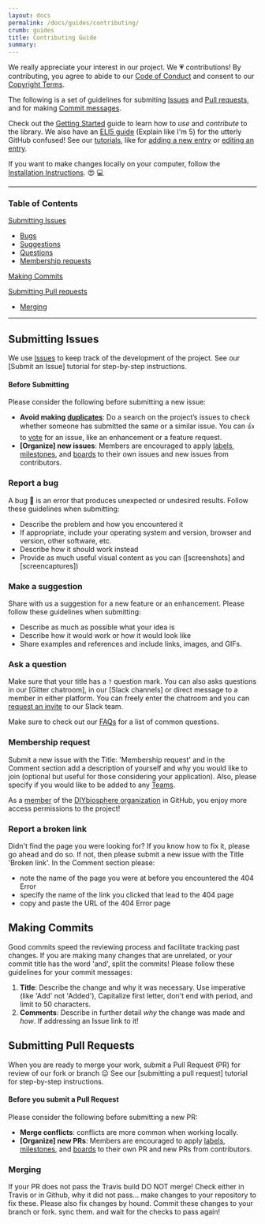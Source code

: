 ```yaml
---
layout: docs
permalink: /docs/guides/contributing/
crumb: guides
title: Contributing Guide
summary:
---
```


We really appreciate your interest in our project. We :heartpulse: contributions! By contributing, you agree to abide to our [Code of Conduct] and consent to our [Copyright Terms].

The following is a set of guidelines for submiting [Issues](#Submitting-Issues) and [Pull requests](#Submitting-Pull-Requests), and for making [Commit messages](#Making-Commits).

Check out the [Getting Started] guide to learn how to _use_ and _contribute_ to the library. We also have an [ELI5 guide] (Explain like I'm 5) for the utterly GitHub confused! See our [tutorials], like for [adding a new entry] or [editing an entry].

If you want to make changes locally on your computer, follow the [Installation Instructions]. :heart_eyes: :computer:

---

### Table of Contents

[Submitting Issues](#submitting-issues)

- [Bugs](#report-a-bug)
- [Suggestions](#make-a-suggestion)
- [Questions](#ask-a-question)
- [Membership requests](#membership-request)

[Making Commits](#making-commits)

[Submitting Pull requests](#submiting-Pull-Requests)

- [Merging]()

---

## Submitting Issues
We use [Issues] to keep track of the development of the project. See our [Submit an Issue] tutorial for step-by-step instructions.

#### Before Submitting
Please consider the following before submitting a new issue:

- **Avoid making [duplicates]**: Do a search on the project’s issues to check whether someone has submitted the same or a similar issue. You can :+1: to [vote] for an issue, like an enhancement or a feature request.
- **[Organize] new issues**: Members are encouraged to apply [labels], [milestones], and [boards] to their own issues and new issues from contributors.

### Report a bug
A bug :bug: is an error that produces unexpected or undesired results. Follow these guidelines when submitting:

- Describe the problem and how you encountered it
- If appropriate, include your operating system and version, browser and version, other software, etc.
- Describe how it should work instead
- Provide as much useful visual content as you can ([screenshots] and [screencaptures])


### Make a suggestion
Share with us a suggestion for a new feature or an enhancement. Please follow these guidelines when submitting:

- Describe as much as possible what your idea is
- Describe how it would work or how it would look like
- Share examples and references and include links, images, and GIFs.

### Ask a question
Make sure that your title has a `?` question mark. You can also asks questions in our [Gitter chatroom], in our [Slack channels] or direct message to a member in either platform. You can freely enter the chatroom and you can [request an invite] to our Slack team.

Make sure to check out our [FAQs] for a list of common questions.

### Membership request
Submit a new issue with the Title: 'Membership request' and in the Comment section add a description of yourself and why you would like to join (optional but useful for those considering your application). Also, please specify if you would like to be added to any [Teams].

As a [member] of the [DIYbiosphere organization] in GitHub, you enjoy more access permissions to the project!


### Report a broken link
Didn't find the page you were looking for? If you know how to fix it, please go ahead and do so. If not, then please submit a new issue with the Title 'Broken link'. In the Comment section please:

- note the name of the page you were at before you encountered the 404 Error
- specify the name of the link you clicked that lead to the 404 page
- copy and paste the URL of the 404 Error page


## Making Commits
Good commits speed the reviewing process and facilitate tracking past changes. If you are making many changes that are unrelated, or your commit title has the word 'and', split the commits! Please follow these guidelines for your commit messages:

1. **Title**: Describe the change and why it was necessary. Use imperative (like 'Add' not 'Added'), Capitalize first letter, don't end with period, and limit to 50 characters.
2. **Comments**: Describe in further detail _why_ the change was made and _how_. If addressing an Issue link to it!


## Submitting Pull Requests
When you are ready to merge your work, submit a Pull Request (PR) for review of our fork or branch :wink: See our [submitting a pull request] tutorial for step-by-step instructions.

#### Before you submit a Pull Request
Please consider the following before submitting a new PR:

- **Merge conflicts**: conflicts are more common when working locally.
- **[Organize] new PRs**: Members are encouraged to apply [labels], [milestones], and [boards] to their own PR and new PRs from contributors.


### Merging
If your PR does not pass the Travis build DO NOT merge! Check either in Travis or in Github, why it did not pass... make changes to your repository to fix these. Please also fix changes by hound. Commit these changes to your branch or fork. sync them. and wait for the checks to pass again!


[Code of Conduct]: /docs/about/coc/
[Copyright Terms]: /docs/copyright/terms-of-use/
[Issues]: https://github.com/DIYbiosphere/sphere/issues
[Pull Requests]: https://github.com/DIYbiosphere/sphere/pulls
[Getting Started]: /docs/introduction/getting-started
[Eli5 Guide]: /docs/guides/eli5-guide/
[tutorials]: /docs/tutorials/
[adding a new entry]: /docs/tutorials/add-entry/
[editing an entry]: /docs/tutorials/edit-content/
[Installation Instructions]: /docs/tutorials/install/
[Issues tab]: https://github.com/DIYbiosphere/sphere/issues
[project’s issues]: https://github.com/DIYbiosphere/sphere/issues
[coders]: https://github.com/orgs/DIYbiosphere/teams/coders
[Gitter]: https://gitter.im/DIYbiosphere/sphere?utm_source=badge&utm_medium=badge&utm_campaign=pr-badge
[Slack]: https://diybiosphere.slack.com/
[request an invite]: https://diybiosphere.herokuapp.com/
[FAQs]: /docs/guides/faq/
[Teams]: /docs/about/community/#Teams
[member]: /docs/about/community/#member
[DIYbiosphere organization]: /docs/about/organization/
[permission levels]: /docs/about/community/#permission-levels
[duplicates]: /docs/guides/workflow/#removing-duplicates
[vote]: /docs/guides/workflow/#adding-reactions
[Classify]: /docs/guides/workflow/
[labels]: /docs/guides/workflow/#labels
[milestones]: /docs/guides/workflow/#milestones
[boards]: /docs/guides/workflow/#boards

